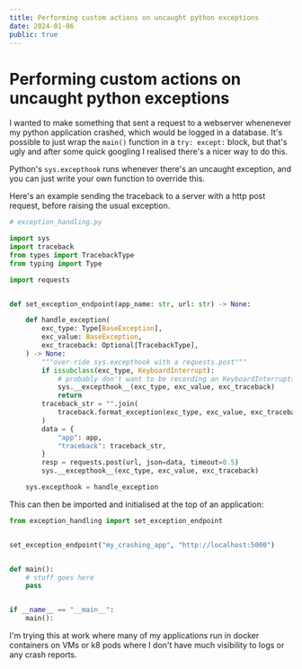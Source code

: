 ```yaml
---
title: Performing custom actions on uncaught python exceptions
date: 2024-01-06
public: true
---
```


# Performing custom actions on uncaught python exceptions

I wanted to make something that sent a request to a webserver whenenever my
python application crashed, which would be logged in a database. It's possible
to just wrap the `main()` function in a `try: except:` block, but that's ugly
and after some quick googling I realised there's a nicer way to do this.

Python's `sys.excepthook` runs whenever there's an uncaught exception, and you
can just write your own function to override this.


Here's an example sending the traceback to a server with a http post request,
before raising the usual exception.



```python
# exception_handling.py

import sys
import traceback
from types import TracebackType
from typing import Type

import requests


def set_exception_endpoint(app_name: str, url: str) -> None:

    def handle_exception(
        exc_type: Type[BaseException],
        exc_value: BaseException,
        exc_traceback: Optional[TracebackType],
    ) -> None:
        """over-ride sys.excepthook with a requests.post"""
        if issubclass(exc_type, KeyboardInterrupt):
            # probably don't want to be recording an KeyboardInterrupts
            sys.__excepthook__(exc_type, exc_value, exc_traceback)
            return
        traceback_str = "".join(
            traceback.format_exception(exc_type, exc_value, exc_traceback)
        )
        data = {
            "app": app,
            "traceback": traceback_str,
        }
        resp = requests.post(url, json=data, timeout=0.5)
        sys.__excepthook__(exc_type, exc_value, exc_traceback)

    sys.excepthook = handle_exception
```

This can then be imported and initialised at the top of an application:

```python
from exception_handling import set_exception_endpoint


set_exception_endpoint("my_crashing_app", "http://localhost:5000")


def main():
    # stuff goes here
    pass


if __name__ == "__main__":
    main():
```

I'm trying this at work where many of my applications run in docker containers
on VMs or k8 pods where I don't have much visibility to logs or any crash reports.
